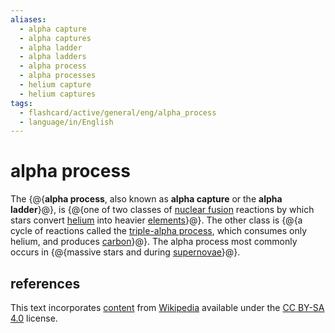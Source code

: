 ```yaml
---
aliases:
  - alpha capture
  - alpha captures
  - alpha ladder
  - alpha ladders
  - alpha process
  - alpha processes
  - helium capture
  - helium captures
tags:
  - flashcard/active/general/eng/alpha_process
  - language/in/English
---
```


# alpha process

The {@{__alpha process__, also known as __alpha capture__ or the __alpha ladder__}@}, is {@{one of two classes of [nuclear fusion](nuclear%20fusion.md) reactions by which stars convert [helium](helium.md) into heavier [elements](chemical%20element.md)}@}. The other class is {@{a cycle of reactions called the [triple-alpha process](triple-alpha%20process.md), which consumes only helium, and produces [carbon](carbon.md)}@}. The alpha process most commonly occurs in {@{massive stars and during [supernovae](supernova.md)}@}. <!--SR:!2025-07-10,267,330!2025-03-19,171,310!2025-04-21,195,310!2026-09-22,570,310-->

## references

This text incorporates [content](https://en.wikipedia.org/wiki/alpha_process) from [Wikipedia](Wikipedia.md) available under the [CC BY-SA 4.0](https://creativecommons.org/licenses/by-sa/4.0/) license.
